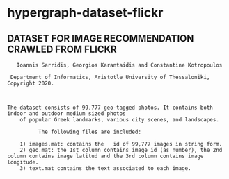 # hypergraph-dataset-flickr

## **DATASET FOR IMAGE RECOMMENDATION CRAWLED FROM FLICKR**  
       Ioannis Sarridis, Georgios Karantaidis and Constantine Kotropoulos
	
	 Department of Informatics, Aristotle University of Thessaloniki,  Copyright 2020.


     
    The dataset consists of 99,777 geo-tagged photos. It contains both indoor and outdoor medium sized photos
		of popular Greek landmarks, various city scenes, and landscapes.

              The following files are included:

		1) images.mat: contains the   id of 99,777 images in string form.
		2) geo.mat: the 1st column contains image id (as number), the 2nd column contains image latitud and the 3rd column contains image longitude.
		3) text.mat contains the text associated to each image.

